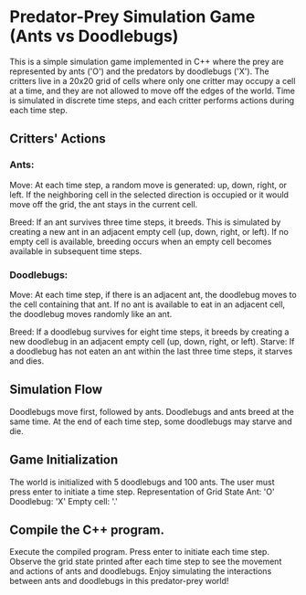 # Predator-Prey Simulation Game (Ants vs Doodlebugs)

This is a simple simulation game implemented in C++ where the prey are represented by ants ('O') and the predators by doodlebugs ('X'). The critters live in a 20x20 grid of cells where only one critter may occupy a cell at a time, and they are not allowed to move off the edges of the world. Time is simulated in discrete time steps, and each critter performs actions during each time step.

## Critters' Actions
### Ants:

Move: At each time step, a random move is generated: up, down, right, or left. If the neighboring cell in the selected direction is occupied or it would move off the grid, the ant stays in the current cell.

Breed: If an ant survives three time steps, it breeds. This is simulated by creating a new ant in an adjacent empty cell (up, down, right, or left). If no empty cell is available, breeding occurs when an empty cell becomes available in subsequent time steps.

### Doodlebugs:

Move: At each time step, if there is an adjacent ant, the doodlebug moves to the cell containing that ant. If no ant is available to eat in an adjacent cell, the doodlebug moves randomly like an ant.

Breed: If a doodlebug survives for eight time steps, it breeds by creating a new doodlebug in an adjacent empty cell (up, down, right, or left).
Starve: If a doodlebug has not eaten an ant within the last three time steps, it starves and dies.

## Simulation Flow
Doodlebugs move first, followed by ants.
Doodlebugs and ants breed at the same time.
At the end of each time step, some doodlebugs may starve and die.

## Game Initialization
The world is initialized with 5 doodlebugs and 100 ants.
The user must press enter to initiate a time step.
Representation of Grid State
Ant: 'O'
Doodlebug: 'X'
Empty cell: '.'

## Compile the C++ program.
Execute the compiled program.
Press enter to initiate each time step.
Observe the grid state printed after each time step to see the movement and actions of ants and doodlebugs.
Enjoy simulating the interactions between ants and doodlebugs in this predator-prey world!
